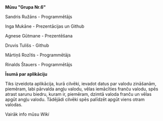 **Mūsu "Grupa Nr.6"**

Sandris Ružāns - Programmētājs

Inga Mukāne - Prezentācijas un Github

Agnese Gūtmane - Prezentēšana

Druvis Tulišs - Github

Mārtiņš Rozītis - Programmētājs

Rinalds Štauers - Programmētājs


**Īsumā par aplikāciju**

Tiks izveidota aplikācija, kurā cilvēki, ievadot datus par valodu zināšanām, piemēram, labi pārvalda angļu valodu, vēlas iemācīties franču valodu, spēs atrast sarunu biedru, kuram ir, piemēram, dzimtā valoda franču un vēlas apgūt angļu valodu. Tādējādi cilvēki spēs palīdzēt apgūt viens otram valodas.


Vairāk info mūsu _Wiki_
